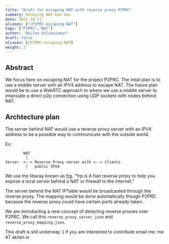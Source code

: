 ```yaml
---
title: "Draft for escaping NAT with reverse proxy P2PRC"
summary: Annoying NAT boo boo
date: 2021-10-11
aliases: ["/P2PRC-escaping-NAT"]
tags: ["P2PRC","NAT"]
author: "Akilan Selvacoumar"
draft: false
aliases: [/P2PRC-escaping-NAT]
weight: 2
---
```


## Abstract 
We focus here on escaping NAT for the project P2PRC. The intial 
plan is to use a middle server with an IPV4 address to escape NAT. 
The future plan would be to use a WebRTC approach to where we 
use a middle server to intansiate a direct p2p connection 
using UDP sockets with nodes behind NAT. 

## Archtecture plan 
The server behind NAT would use a reverse proxy server with an IPV4 address 
to be a possible way to communicate with the outside world. 

Ex: 
```
        NAT
         |
Server  <--> Reverse Proxy server with <--> Clients 
         |   public IPV4
```

We use the libaray known as [frp](https://github.com/fatedier/frp). 
"frp is A fast reverse proxy to help you expose a local server behind a NAT 
or firewall to the internet." 

The server behind the NAT IPTable would be broadcasted through the reverse proxy.
The mapping would be done automatically though P2PRC because the reverse proxy 
could have certain ports already taken. 

We are introducting a new concept of detecting reverse proxies over P2PRC. 
We call this ``` reverse_proxy_server.json ``` and ``` reverse_proxy_mapping.json```. 

This draft is still underway :)
if you are interested to contribute email me: me AT akilan.io 
